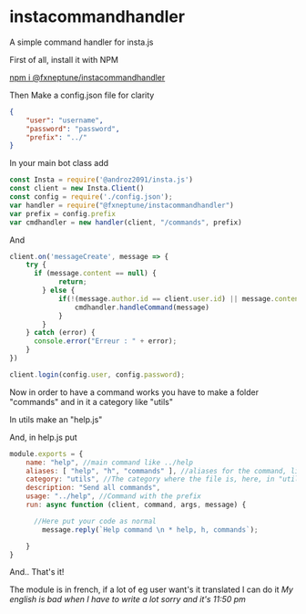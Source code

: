 # instacommandhandler
A simple command handler for insta.js

First of all, install it with NPM

[npm i @fxneptune/instacommandhandler](https://www.npmjs.com/package/@fxneptune/instacommandhandler)

Then
Make a config.json file for clarity
```json
{
	"user": "username",
	"password": "password",
	"prefix": "../"
}
```

In your main bot class add
```javascript
const Insta = require('@androz2091/insta.js')
const client = new Insta.Client()
const config = require('./config.json');
var handler = require("@fxneptune/instacommandhandler")
var prefix = config.prefix
var cmdhandler = new handler(client, "/commands", prefix)
```

And
```javascript
client.on('messageCreate', message => {
    try {
	  if (message.content == null) {
	        return;
	    } else {
	    	if(!(message.author.id == client.user.id) || message.content.startsWith(config.prefix)) {
				cmdhandler.handleCommand(message)
			}
	    }
	} catch (error) {
	  console.error("Erreur : " + error);
	}
})

client.login(config.user, config.password);
```

Now in order to have a command works you have to make a folder "commands" and in it a category like "utils"

In utils make an "help.js"

And, in help.js put
```javascript
module.exports = {
    name: "help", //main command like ../help
    aliases: [ "help", "h", "commands" ], //aliases for the command, like ../h ../help ../commands
    category: "utils", //The category where the file is, here, in "utils"
    description: "Send all commands",
    usage: "../help", //Command with the prefix
    run: async function (client, command, args, message) {

      //Here put your code as normal
    	message.reply(`Help command \n * help, h, commands`);

    }
}
```

And.. That's it!

The module is in french, if a lot of eg user want's it translated I can do it
*My english is bad when I have to write a lot sorry*
_and it's 11:50 pm_
